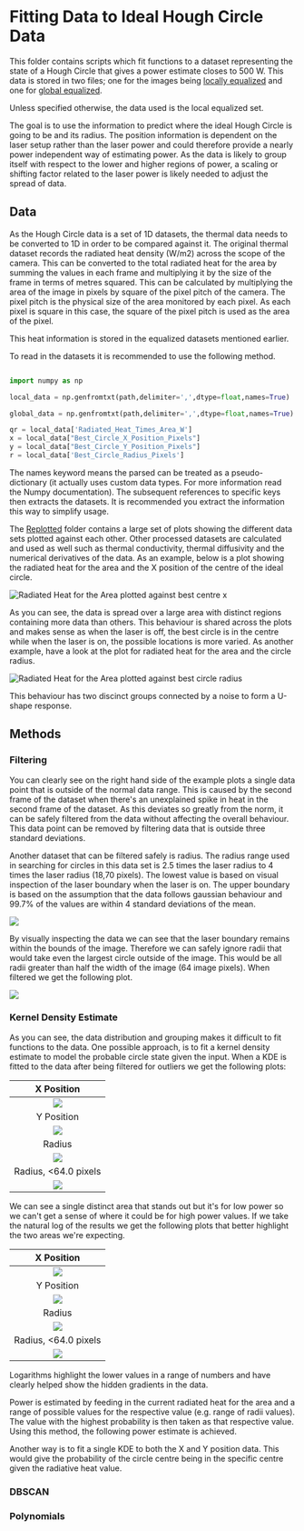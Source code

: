 # Fitting Data to Ideal Hough Circle Data

This folder contains scripts which fit functions to a dataset representing the state of a Hough Circle that gives a power estimate closes to 500 W. This data is stored in two files; one for the images being [locally equalized](thermal-hough-circle-metrics-local.csv) and one for [global equalized](thermal-hough-circle-metrics-local.csv).

Unless specified otherwise, the data used is the local equalized set.

The goal is to use the information to predict where the ideal Hough Circle is going to be and its radius. The position information is dependent on the laser setup rather than the laser power and could therefore provide a nearly power independent way of estimating power. As the data is likely to group itself with respect to the lower and higher regions of power, a scaling or shifting factor related to the laser power is likely needed to adjust the spread of data.

## Data

As the Hough Circle data is a set of 1D datasets, the thermal data needs to be converted to 1D in order to be compared against it. The original thermal dataset records the radiated heat density (W/m2) across the scope of the camera. This can be converted to the total radiated heat for the area by summing the values in each frame and multiplying it by the size of the frame in terms of metres squared. This can be calculated by multiplying the area of the image in pixels by square of the pixel pitch of the camera. The pixel pitch is the physical size of the area monitored by each pixel. As each pixel is square in this case, the square of the pixel pitch is used as the area of the pixel.

This heat information is stored in the equalized datasets mentioned earlier.

To read in the datasets it is recommended to use the following method.

```Python

import numpy as np

local_data = np.genfromtxt(path,delimiter=',',dtype=float,names=True)

global_data = np.genfromtxt(path,delimiter=',',dtype=float,names=True)

qr = local_data['Radiated_Heat_Times_Area_W']
x = local_data["Best_Circle_X_Position_Pixels"]
y = local_data["Best_Circle_Y_Position_Pixels"]
r = local_data['Best_Circle_Radius_Pixels']
```

The names keyword means the parsed can be treated as a pseudo-dictionary (it actually uses custom data types. For more information read the Numpy documentation). The subsequent references to specific keys then extracts the datasets. It is recommended you extract the information this way to simplify usage.

The [Replotted](Replotted) folder contains a large set of plots showing the different data sets plotted against each other. Other processed datasets are calculated and used as well such as thermal conductivity, thermal diffusivity and the numerical derivatives of the data. As an example, below is a plot showing the radiated heat for the area and the X position of the centre of the ideal circle.

![Radiated Heat for the Area plotted against best centre x](Replotted/heat-rad-best-circle-centre-x.png)

As you can see, the data is spread over a large area with distinct regions containing more data than others. This behaviour is shared across the plots and makes sense as when the laser is off, the best circle is in the centre while when the laser is on, the possible locations is more varied. As another example, have a look at the plot for radiated heat for the area and the circle radius.

![Radiated Heat for the Area plotted against best circle radius](Replotted/heat-rad-best-circle-radius.png)

This behaviour has two discinct groups connected by a noise to form a U-shape response.

## Methods
### Filtering

You can clearly see on the right hand side of the example plots a single data point that is outside of the normal data range. This is caused by the second frame of the dataset when there's an unexplained spike in heat in the second frame of the dataset. As this deviates so greatly from the norm, it can be safely filtered from the data without affecting the overall behaviour. This data point can be removed by filtering data that is outside three standard deviations.

Another dataset that can be filtered safely is radius. The radius range used in searching for circles in this data set is 2.5 times the laser radius to 4 times the laser radius (18,70 pixels). The lowest value is based on visual inspection of the laser boundary when the laser is on. The upper boundary is based on the assumption that the data follows gaussian behaviour and 99.7% of the values are within 4 standard deviations of the mean.

![](DataPlots/filt-data-std-heat-rad-best-circle-radius.png)

By visually inspecting the data we can see that the laser boundary remains within the bounds of the image. Therefore we can safely ignore radii that would take even the largest circle outside of the image. This would be all radii greater than half the width of the image (64 image pixels). When filtered we get the following plot.

![](DataPlots/filt-data-half-img-width-std-heat-rad-best-circle-radius.png)

### Kernel Density Estimate

As you can see, the data distribution and grouping makes it difficult to fit functions to the data. One possible approach, is to fit a kernel density estimate to model the probable circle state given the input. When a KDE is fitted to the data after being filtered for outliers we get the following plots:

|X Position|
|:-:|
|![](DensityPlots/density-heat-rad-3std-Best-Circle-X-Position-Pixels.png)|
|Y Position|
|![](DensityPlots/density-heat-rad-3std-Best-Circle-Y-Position-Pixels.png)|
|Radius|
|![](DensityPlots/density-heat-rad-3std-Best-Circle-Radius-Pixels.png)|
|Radius, <64.0 pixels|
|![](DensityPlots/density-head-rad-best-circle-radius-filt-lt.png)|

We can see a single distinct area that stands out but it's for low power so we can't get a sense of where it could be for high power values. If we take the natural log of the results we get the following plots that better highlight the two areas we're expecting.

|X Position|
|:-:|
|![](DensityPlots/density-log-heat-rad-3std-Best-Circle-X-Position-Pixels.png)|
|Y Position|
|![](DensityPlots/density-log-heat-rad-3std-Best-Circle-Y-Position-Pixels.png)|
|Radius|
|![](DensityPlots/density-log-heat-rad-3std-Best-Circle-Radius-Pixels.png)|
|Radius, <64.0 pixels|
|![](DensityPlots/density-head-rad-best-circle-radius-filt-lt.png)|

Logarithms highlight the lower values in a range of numbers and have clearly helped show the hidden gradients in the data.

Power is estimated by feeding in the current radiated heat for the area and a range of possible values for the respective value (e.g. range of radii values). The value with the highest probability is then taken as that respective value. Using this method, the following power estimate is achieved.

Another way is to fit a single KDE to both the X and Y position data. This would give the probability of the circle centre being in the specific centre given the radiative heat value. 

### DBSCAN

### Polynomials
